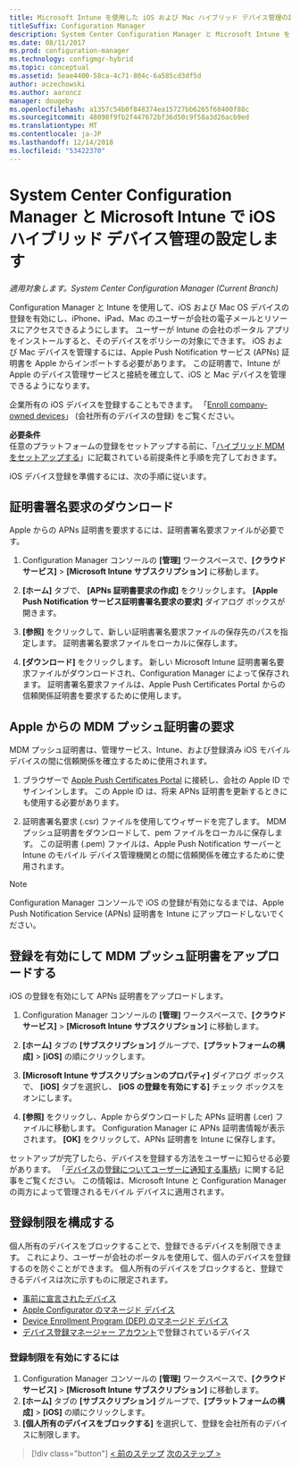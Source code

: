 ```yaml
---
title: Microsoft Intune を使用した iOS および Mac ハイブリッド デバイス管理の設定
titleSuffix: Configuration Manager
description: System Center Configuration Manager と Microsoft Intune を使用して iOS デバイス管理を設定します。
ms.date: 08/11/2017
ms.prod: configuration-manager
ms.technology: configmgr-hybrid
ms.topic: conceptual
ms.assetid: 5eae4400-58ca-4c71-804c-6a585cd3df5d
author: aczechowski
ms.author: aaroncz
manager: dougeby
ms.openlocfilehash: a1357c54b0f848374ea15727bb6265f68400f88c
ms.sourcegitcommit: 48098f9fb2f447672bf36d50c9f58a3d26acb9ed
ms.translationtype: MT
ms.contentlocale: ja-JP
ms.lasthandoff: 12/14/2018
ms.locfileid: "53422370"
---
```

# <a name="set-up-ios-hybrid-device-management-with-system-center-configuration-manager-and-microsoft-intune"></a>System Center Configuration Manager と Microsoft Intune で iOS ハイブリッド デバイス管理の設定します

*適用対象します。System Center Configuration Manager (Current Branch)*

Configuration Manager と Intune を使用して、iOS および Mac OS デバイスの登録を有効にし、iPhone、iPad、Mac のユーザーが会社の電子メールとリソースにアクセスできるようにします。 ユーザーが Intune の会社のポータル アプリをインストールすると、そのデバイスをポリシーの対象にできます。 iOS および Mac デバイスを管理するには、Apple Push Notification サービス (APNs) 証明書を Apple からインポートする必要があります。 この証明書で、Intune が Apple のデバイス管理サービスと接続を確立して、iOS と Mac デバイスを管理できるようになります。  

 企業所有の iOS デバイスを登録することもできます。  「[Enroll company-owned devices](enroll-company-owned-devices.md)」 (会社所有のデバイスの登録) をご覧ください。  

**必要条件**<br>
任意のプラットフォームの登録をセットアップする前に、「[ハイブリッド MDM をセットアップする](setup-hybrid-mdm.md)」に記載されている前提条件と手順を完了しておきます。

iOS デバイス登録を準備するには、次の手順に従います。  

## <a name="download-a-certificate-signing-request"></a>証明書署名要求のダウンロード
Apple からの APNs 証明書を要求するには、証明書署名要求ファイルが必要です。  

1.  Configuration Manager コンソールの **[管理]** ワークスペースで、**[クラウド サービス]** >  **[Microsoft Intune サブスクリプション]** に移動します。  

2.  **[ホーム]** タブで、 **[APNs 証明書要求の作成]** をクリックします。 **[Apple Push Notification サービス証明書署名要求の要求]** ダイアログ ボックスが開きます。  

3.  **[参照]** をクリックして、新しい証明書署名要求ファイルの保存先のパスを指定します。 証明書署名要求ファイルをローカルに保存します。  

4.  **[ダウンロード]** をクリックします。 新しい Microsoft Intune 証明書署名要求ファイルがダウンロードされ、Configuration Manager によって保存されます。 証明書署名要求ファイルは、Apple Push Certificates Portal からの信頼関係証明書を要求するために使用します。  

## <a name="request-an-mdm-push-certificate-from-apple"></a>Apple からの MDM プッシュ証明書の要求
MDM プッシュ証明書は、管理サービス、Intune、および登録済み iOS モバイル デバイスの間に信頼関係を確立するために使用されます。  

1.  ブラウザーで [Apple Push Certificates Portal](http://go.microsoft.com/fwlink/?LinkId=269844) に接続し、会社の Apple ID でサインインします。 この Apple ID は、将来 APNs 証明書を更新するときにも使用する必要があります。  

2.  証明書署名要求 (.csr) ファイルを使用してウィザードを完了します。 MDM プッシュ証明書をダウンロードして、pem ファイルをローカルに保存します。 この証明書 (.pem) ファイルは、Apple Push Notification サーバーと Intune のモバイル デバイス管理機関との間に信頼関係を確立するために使用されます。  

> [!NOTE]  
>  Configuration Manager コンソールで iOS の登録が有効になるまでは、Apple Push Notification Service (APNs) 証明書を Intune にアップロードしないでください。  

## <a name="enable-enrollment-and-upload-the-mdm-push-certificate"></a>登録を有効にして MDM プッシュ証明書をアップロードする
iOS の登録を有効にして APNs 証明書をアップロードします。  

1.  Configuration Manager コンソールの **[管理]** ワークスペースで、**[クラウド サービス]**  >  **[Microsoft Intune サブスクリプション]** に移動します。  

2.  **[ホーム]** タブの **[サブスクリプション]** グループで、**[プラットフォームの構成]**  >  **[iOS]** の順にクリックします。  

3.  **[Microsoft Intune サブスクリプションのプロパティ]** ダイアログ ボックスで、 **[iOS]** タブを選択し、 **[iOS の登録を有効にする]** チェック ボックスをオンにします。  
4.  **[参照]** をクリックし、Apple からダウンロードした APNs 証明書 (.cer) ファイルに移動します。 Configuration Manager に APNs 証明書情報が表示されます。 **[OK]** をクリックして、APNs 証明書を Intune に保存します。  

セットアップが完了したら、デバイスを登録する方法をユーザーに知らせる必要があります。 「[デバイスの登録についてユーザーに通知する事柄](https://docs.microsoft.com/intune/end-user-educate)」に関する記事をご覧ください。 この情報は、Microsoft Intune と Configuration Manager の両方によって管理されるモバイル デバイスに適用されます。

## <a name="configure-enrollment-restrictions"></a>登録制限を構成する

個人所有のデバイスをブロックすることで、登録できるデバイスを制限できます。 これにより、ユーザーが会社のポータルを使用して、個人のデバイスを登録するのを防ぐことができます。 個人所有のデバイスをブロックすると、登録できるデバイスは次に示すものに限定されます。
- [事前に宣言されたデバイス](predeclare-devices-with-hardware-id.md)
- [Apple Configurator のマネージド デバイス](ios-hybrid-enrollment-using-apple-configurator.md)
- [Device Enrollment Program (DEP) のマネージド デバイス](ios-device-enrollment-program-for-hybrid.md)
- [デバイス登録マネージャー アカウント](enroll-devices-with-device-enrollment-manager.md)で登録されているデバイス

### <a name="to-enable-enrollment-restrictions"></a>登録制限を有効にするには
1.  Configuration Manager コンソールの **[管理]** ワークスペースで、**[クラウド サービス]**  >  **[Microsoft Intune サブスクリプション]** に移動します。
2.  **[ホーム]** タブの **[サブスクリプション]** グループで、**[プラットフォームの構成]**  >  **[iOS]** の順にクリックします。
3.  **[個人所有のデバイスをブロックする]** を選択して、登録を会社所有のデバイスに制限します。

> [!div class="button"]
> [< 前のステップ](create-service-connection-point.md)  [次のステップ >](set-up-additional-management.md)
